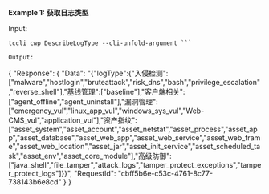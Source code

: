 **Example 1: 获取日志类型**



Input: 

```
tccli cwp DescribeLogType --cli-unfold-argument ```

Output: 
```
{
    "Response": {
        "Data": "{\"logType\":{\"入侵检测\":[\"malware\",\"hostlogin\",\"bruteattack\",\"risk_dns\",\"bash\",\"privilege_escalation\",\"reverse_shell\"],\"基线管理\":[\"baseline\"],\"客户端相关\":[\"agent_offline\",\"agent_uninstall\"],\"漏洞管理\":[\"emergency_vul\",\"linux_app_vul\",\"windows_sys_vul\",\"Web-CMS_vul\",\"application_vul\"],\"资产指纹\":[\"asset_system\",\"asset_account\",\"asset_netstat\",\"asset_process\",\"asset_app\",\"asset_database\",\"asset_web_app\",\"asset_web_service\",\"asset_web_frame\",\"asset_web_location\",\"asset_jar\",\"asset_init_service\",\"asset_scheduled_task\",\"asset_env\",\"asset_core_module\"],\"高级防御\":[\"java_shell\",\"file_tamper\",\"attack_logs\",\"tamper_protect_exceptions\",\"tamper_protect_logs\"]}}",
        "RequestId": "cbff5b6e-c53c-4761-8c77-738143b6e8cd"
    }
}
```

